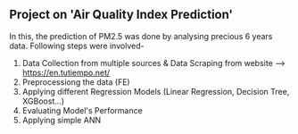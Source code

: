## Project on 'Air Quality Index Prediction'

In this, the prediction of PM2.5 was done by analysing precious 6 years data. Following steps were involved-

1. Data Collection from multiple sources & Data Scraping from website --> https://en.tutiempo.net/
2. Preprocessiong the data (FE)
3. Applying different Regression Models (Linear Regression, Decision Tree, XGBoost...) 
4. Evaluating Model's Performance
5. Applying simple ANN
